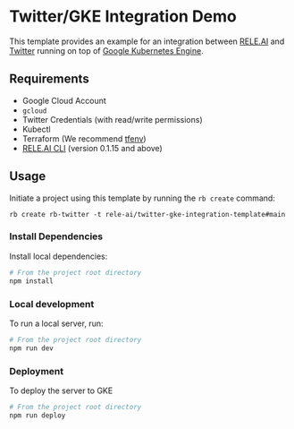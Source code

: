 # Twitter/GKE Integration Demo

This template provides an example for an integration between [RELE.AI](https://rele.ai) and [Twitter](https://twitter.com) running on top of [Google Kubernetes Engine](https://cloud.google.com/kubernetes-engine).

## Requirements
- Google Cloud Account
- `gcloud`
- Twitter Credentials (with read/write permissions)
- Kubectl
- Terraform (We recommend [tfenv](https://github.com/tfutils/tfenv))
- [RELE.AI CLI](https://github.com/rele-ai/cli) (version 0.1.15 and above)

## Usage
Initiate a project using this template by running the `rb create` command:

```
rb create rb-twitter -t rele-ai/twitter-gke-integration-template#main
```

<!-- ### GKE Access
To provide access to GKE, export an appropriate service to your `GOOGLE_APPLICATION_CREDENTIALS`

```bash
export GOOGLE _APPLICATION_CREDENTIALS=[PATH TO SERVICE ACCOUNT FILE]
```

### Twitter Access
To provide access to a twitter account export your twitter API KEY to`TWITTER_API_KEY`

```bash
export TWITTER_API_KEY=[YOUR TWITTER API KEY]
``` -->

### Install Dependencies
Install local dependencies:

```bash
# From the project root directory
npm install
```

### Local development
To run a local server, run:

```bash
# From the project root directory
npm run dev
```

### Deployment
To deploy the server to GKE

```bash
# From the project root directory
npm run deploy
```

